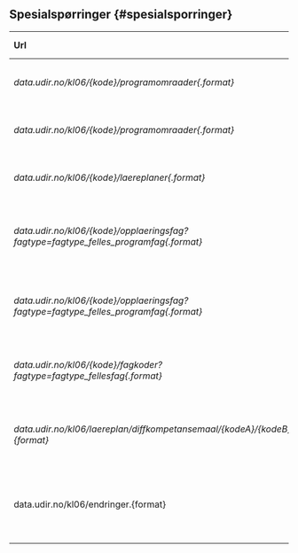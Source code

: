 ## Spesialspørringer {#spesialsporringer}

| **Url** | **Beskrivelse** | **Støttede formater** | **Eksempel** |
| :--- | :--- | :--- | :--- |
| _data.udir.no/kl06/{kode}/programomraader{.format}_ | Henter ut alle programområder for et fag | XML \(.xml\), JSON \(.json\) | [http://beta-data.udir.no/kl06/AMB2002/programomraader.json](/	http://beta-data.udir.no/kl06/AMB2002/programomraader.json) |
| _data.udir.no/kl06/{kode}/programomraader{.format}_ | Henter ut alle programområder for et opplæringsfag | XML \(.xml\), JSON \(.json\) | [http://beta-data.udir.no/kl06/AMB2Z02/programomraader.json](/	http://beta-data.udir.no/kl06/AMB2002/programomraader.json) |
| _data.udir.no/kl06/{kode}/laereplaner{.format}_ | Henter ut alle læreplaner for et programområde | XML \(.xml\), JSON \(.json\) | [http://beta-data.udir.no/kl06/DHTRB3----/laereplaner.json](http://beta-data.udir.no/kl06/DHTRB3----/laereplaner.json) |
| _data.udir.no/kl06/{kode}/opplaeringsfag?fagtype=fagtype\_felles\_programfag{.format}_ | Hent alle opplæringsfag for prograomområde med presisering av fagtype | XML \(.xml\), JSON \(.json\) | [http://beta-data.udir.no/kl06/DHTRB3----/opplaeringsfag?fagype=fagtype\_felles\_programfag&format=json](http://beta-data.udir.no/kl06/DHTRB3----/opplaeringsfag?fagype=fagtype_felles_programfag&format=json) |
| _data.udir.no/kl06/{kode}/opplaeringsfag? fagtype=fagtype\_felles\_programfag{.format}_ | Hent alle opplæringsfag for fag med presisering av fagtype | XML \(.xml\), JSON \(.json\) | [http://beta-data.udir.no/kl06/AMB2002/opplaeringsfag?fagtype=fagtype\_felles\_programfag&format=json](http://beta-data.udir.no/kl06/AMB2002/opplaeringsfag?fagtype=fagtype_felles_programfag&format=json) |
| _data.udir.no/kl06/{kode}/fagkoder? fagtype=fagtype\_fellesfag{.format}_ | Hent alle fagkoder for programområde med presisering av fagtype | XML \(.xml\), JSON \(.json\) | [http://beta-data.udir.no/kl06/BABAT1----/fagkoder?fagtype=fagtype\_fellesfag&format=json](/	http://beta-data.udir.no/kl06/BABAT1----/fagkoder?fagtype=fagtype_fellesfag&format=json) |
| _data.udir.no/kl06/laereplan/diffkompetansemaal/{kodeA}/{kodeB}.{format}_ | Hent forskjeller i kompetansemål og felles kompetansemål for læreplan A og B | XML \(.xml\), JSON \(.json\) | [http://beta-data.udir.no/kl06/laereplan/diffkompetansemaal/MAT1-03/MAT1-04.json](http://beta-data.udir.no/kl06/laereplan/diffkompetansemaal/MAT1-03/MAT1-04.json) |
| data.udir.no/kl06/endringer.{format} | Hent liste over siste publiserte endringer | XML \(.xml\), JSON \(.json\),   HTML \(.html\) | [http://beta-data.udir.no/kl06/endringer.json](http://beta-data.udir.no/kl06/endringer.json) |
|  |  |  |  |



